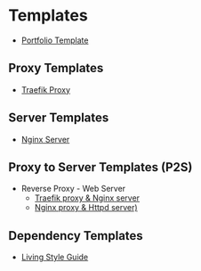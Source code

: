 # Templates

- [Portfolio Template](https://github.com/paulAlexSerban/project-boilerplate-archetype-n-framework)

## Proxy Templates
- [Traefik Proxy](https://github.com/paulAlexSerban/tpl--traefik-proxy)

## Server Templates
- [Nginx Server](https://github.com/paulAlexSerban/tpl--nginx-server)

## Proxy to Server Templates (P2S)
- Reverse Proxy - Web Server 
  - [Traefik proxy & Nginx server](https://github.com/paulAlexSerban/pbanf-tpl--traefik-proxy--nginx-server)
  - [Nginx proxy & Httpd server)](https://github.com/paulAlexSerban/tpl--nginx-proxy--httpd-server)
  
## Dependency Templates
- [Living Style Guide](https://github.com/paulAlexSerban/tpl--living-style-guide)

<!--
- [ExpressJS (NodeJS v14)](https://github.com/paulAlexSerban/template-nodejs-14)
- [ExpressJS - Redis (NodeJS v14)](https://github.com/paulAlexSerban/template-nodejs-redis)
- [ExpressJS - EJS (NodeJS v14)](https://github.com/paulAlexSerban/ejs-template)
- [Style Guide Template](https://github.com/paulAlexSerban/style-guide-template)

<!--
## To Do's:
- LAMP Project Template
- Wordpress Project Template
- NMP Proejct Template
- MERN Project Template
- MEAN Proejct Template
- MEVN Project Template
